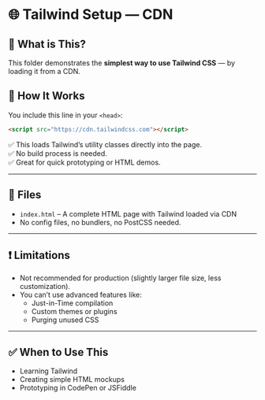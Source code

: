 # 🌐 Tailwind Setup — CDN

## 🧪 What is This?

This folder demonstrates the **simplest way to use Tailwind CSS** — by loading it from a CDN.

## 🚀 How It Works

You include this line in your `<head>`:

```html
<script src="https://cdn.tailwindcss.com"></script>
```

✅ This loads Tailwind’s utility classes directly into the page.  
✅ No build process is needed.  
✅ Great for quick prototyping or HTML demos.

---

## 📂 Files

- `index.html` – A complete HTML page with Tailwind loaded via CDN
- No config files, no bundlers, no PostCSS needed.

---

## ❗ Limitations

- Not recommended for production (slightly larger file size, less customization).
- You can’t use advanced features like:
  - Just-in-Time compilation
  - Custom themes or plugins
  - Purging unused CSS

---

## ✅ When to Use This

- Learning Tailwind
- Creating simple HTML mockups
- Prototyping in CodePen or JSFiddle